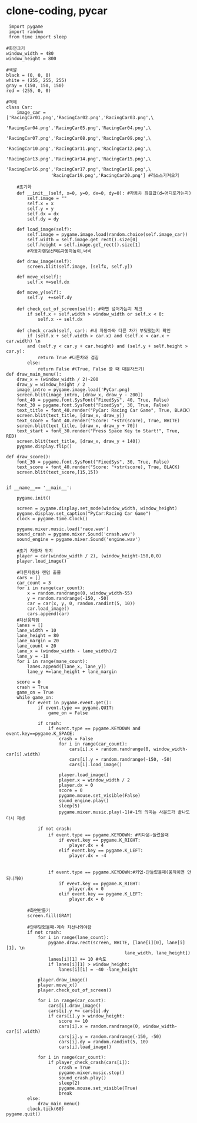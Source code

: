 # clone-coding, pycar
     import pygame
     import random
     from time import sleep

    #화면크기
    window_width = 480
    window_height = 800

    #색깔
    black = (0, 0, 0)
    white = (255, 255, 255)
    gray = (150, 150, 150)
    red = (255, 0, 0)

    #객체
    class Car:
        image_car = ['RacingCar01.png','RacingCar02.png','RacingCar03.png',\
                     'RacingCar04.png','RacingCar05.png','RacingCar04.png',\
                     'RacingCar07.png','RacingCar08.png','RacingCar09.png',\
                     'RacingCar10.png','RacingCar11.png','RacingCar12.png',\
                     'RacingCar13.png','RacingCar14.png','RacingCar15.png',\
                     'RacingCar16.png','RacingCar17.png','RacingCar18.png',\
                     'RacingCar19.png','RacingCar20.png'] #리소스가져오기

        #초기화
        def __init__(self, x=0, y=0, dx=0, dy=0): #자동차 좌표값(d=어디로가는지)
            self.image = ""
            self.x = x
            self.y = y
            self.dx = dx
            self.dy = dy

        def load_image(self):
            self.image = pygame.image.load(random.choice(self.image_car))
            self.width = self.image.get_rect().size[0]
            self.height = self.image.get_rect().size[1]
            #자동차랜덤선택&자동차높이,너비

        def draw_image(self):
            screen.blit(self.image, [selfx, self.y])

        def move_x(self):
            self.x +=self.dx

        def move_y(self):
            self.y  +=self.dy

        def check_out_of_screen(self): #화면 넘어가는지 체크
            if self.x + self.width > window_width or self.x < 0:
                self.x -= self.dx

        def check_crash(self, car): #내 자동차와 다른 차가 부딪혔는지 확인
            if (self.x + self.width > car.x) and (self.x < car.x + car.width) \n
            and (self.y < car.y + car.height) and (self.y + self.height > car.y):
                return True #다른차와 겹침
            else:
                return False #(True, False 쓸 때 대문자쓰기)
    def draw_main_menu():
        draw_x = (window_width / 2)-200
        draw_y = window_height / 2
        image_intro = pygame.image.load('PyCar.png)
        screen.blit(image_intro, [draw_x, draw_y - 200])
        font_40 = pygame.font.SysFont("FixedSys", 40, True, False)
        font_30 = pygame.font.SysFont("FixedSys", 30, True, False)                                
        text_title = font_40.render("PyCar: Racing Car Game", True, BLACK)
        screen.blit(text_title, [draw_x, draw_y])
        text_score = font_40.render("Score: "+str(score), True, WHITE)
        screen.blit(text_title, [draw_x, draw_y + 70])
        text_start = font_30.render("Press Space Key to Start!", True, RED)
        screen.blit(text_title, [draw_x, draw_y + 140])
        pygame.display.flip()

    def draw_score():
        font_30 = pygame.font.SysFont("FixedSys", 30, True, False)
        text_score = font_40.render("Score: "+str(score), True, BLACK)
        screen.blit(text_score,[15,15])
        

    if __name__== '__main__':

        pygame.init()

        screen = pygame.display.set_mode(window_width, window_height)
        pygame.display.set_caption("PyCar:Racing Car Game")
        clock = pygame.time.Clock()

        pygame.mixer.music.load('race.wav')
        sound_crash = pygame.mixer.Sound('crash.wav')
        sound_engine = pygame.mixer.Sound('engine.wav')

        #초기 자동차 위치
        player = car(window_width / 2), (window_height-150,0,0)
        player.load_image()

        #다른자동차 랜덤 출몰
        cars = []
        car_count = 3
        for i in range(car_count):
            x = random.randrange(0, window_width-55)
            y = random.randrange(-150, -50)
            car = car(x, y, 0, random.randint(5, 10))
            car.load_image()
            cars.append(car)
        #차선움직임
        lanes = []
        lane_width = 10
        lane_height = 80
        lane_margin = 20
        lane_count = 20
        lane_x = (window_width - lane_width)/2
        lane_y = -10
        for i in range(mane_count):
            lanes.append([lane_x, lane_y])
            lane_y +=lane_height + lane_margin

        score = 0
        crash = True
        game_on = True
        while game_on:
            for event in pygame.event.get():
                if event.type == pygame.QUIT:
                    game_on = False

                if crash:
                    if event.type == pygame.KEYDOWN and event.key==pygame.K_SPACE:
                        crash = False
                        for i in range(car_count):
                            cars[i].x = random.randrange(0, window_width-car[i].width)
                            cars[i].y = random.randrange(-150, -50)
                            cars[i].load_image()

                        player.load_image()
                        player.x = window_width / 2
                        player.dx = 0
                        score = 0
                        pygame.mouse.set_visible(False)
                        sound_engine.play()
                        sleep(5)
                        pygame.mixer.music.play(-1)#-1의 의미는 사운드가 끝나도 다시 재생

                if not crash:
                    if event.type == pygame.KEYDOWN: #키다운-눌렀을때
                        if evevt.key == pygame.K_RIGHT:
                            player.dx = 4
                        elif event.key == pygame.K_LEFT:
                            player.dx = -4

                
                    if event.type == pygame.KEYDOWN:#키업-안눌렀을때(움직이면 안되니까0)
                        if evevt.key == pygame.K_RIGHT:
                            player.dx = 0
                        elif event.key == pygame.K_LEFT:
                            player.dx = 0

            #화면만들기 
            screen.fill(GRAY)

            #안부딪혔을때-계속 차선나와야함
            if not crash:
                for i in range(lane_count):
                    pygame.draw.rect(screen, WHITE, [lane[i][0], lane[i][1], \n
                                                 lane_width, lane_height])
                    lanes[i][1] += 10 #속도
                    if lanes[i][1] > window_height:
                        lanes[i][1] = -40 -lane_height

                player.draw_image()
                player.move_x()
                player.check_out_of_screen()
 
                for i in range(car_count):
                    cars[i].draw_image()
                    cars[i].y += cars[i].dy
                    if cars[i].y > window_height:
                        score += 10
                        cars[i].x = random.randrange(0, window_width-car[i].width)
                        cars[i].y = random.randrange(-150, -50)
                        cars[i].dy = random.randint(5, 10)
                        cars[i].load_image()

                for i in range(car_count):
                    if player_check_crash(cars[i]):
                        crash = True
                        pygame.mixer.music.stop()
                        sound_crash.play()
                        sleep(2)
                        pygame.mouse.set_visible(True)
                        break
            else:
                draw_main_menu()
            clock.tick(60)
    pygame.quit()

